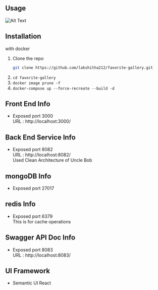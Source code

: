 ## Usage
![Alt Text](./usage.gif)


## Installation
with docker

1. Clone the repo
   ```sh
   git clone https://github.com/lakshitha212/favorite-gallery.git
   ```
2. ``` cd favorite-gallery ```
3. ``` docker image prune -f  ```
4. ``` docker-compose up --force-recreate --build -d  ```


## Front End Info

- Exposed port 3000
 </br> URL : http://localhost:3000/

## Back End Service Info

- Exposed port 8082
  </br> URL : http://localhost:8082/
  </br> Used Clean Architecture of Uncle Bob

## mongoDB Info

- Exposed port 27017

## redis Info

- Exposed port 6379
</br> This is for cache operations


## Swagger API Doc Info

- Exposed port 8083
</br> URL : http://localhost:8083/

## UI Framework
- Semantic UI React
